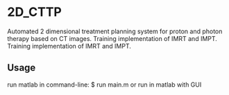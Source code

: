 # 2D_CTTP
Automated 2 dimensional treatment planning system for proton and photon therapy based on CT images. Training implementation of IMRT and IMPT. Training implementation of IMRT and IMPT.

## Usage
run matlab in command-line: $ run main.m
or run in matlab with GUI
